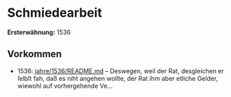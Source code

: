 # Schmiedearbeit

**Ersterwähnung:** 1536

## Vorkommen
- 1536: [jahre/1536/README.md](../jahre/1536/README.md) – Deswegen, weil der Rat, desgleichen er ſelbſt fah,
daß es niht angehen wollte, der Rat ihm aber etliche
Gelder, wiewohl auf vorhergehende Ve...
